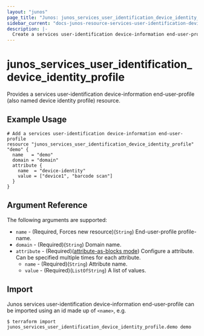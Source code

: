 ```yaml
---
layout: "junos"
page_title: "Junos: junos_services_user_identification_device_identity_profile"
sidebar_current: "docs-junos-resource-services-user-identification-device-identity-profile"
description: |-
  Create a services user-identification device-information end-user-profile (also named device identity profile)
---
```


# junos_services_user_identification_device_identity_profile

Provides a services user-identification device-information end-user-profile (also named device identity profile) resource.

## Example Usage

```hcl
# Add a services user-identification device-information end-user-profile
resource "junos_services_user_identification_device_identity_profile" "demo" {
  name   = "demo"
  domain = "domain"
  attribute {
    name  = "device-identity"
    value = ["device1", "barcode scan"]
  }
}
```

## Argument Reference

The following arguments are supported:

* `name` - (Required, Forces new resource)(`String`) End-user-profile profile-name.
* `domain` - (Required)(`String`) Domain name.
* `attribute` - (Required)([attribute-as-blocks mode](https://www.terraform.io/docs/configuration/attr-as-blocks.html)) Configure a attribute. Can be specified multiple times for each attribute.
  * `name` - (Required)(`String`) Attribute name.
  * `value` - (Required)(`ListOfString`) A list of values.

## Import

Junos services user-identification device-information end-user-profile can be imported using an id made up of `<name>`, e.g.

```
$ terraform import junos_services_user_identification_device_identity_profile.demo demo
```
